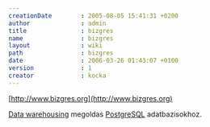 ```yaml
---
creationDate        : 2005-08-05 15:41:31 +0200 
author              : admin 
title               : bizgres 
name                : bizgres 
layout              : wiki 
path                : bizgres 
date                : 2006-03-26 01:43:07 +0100 
version             : 1 
creator             : kocka 
---
```

[http://www.bizgres.org](http://www.bizgres.org)

[Data warehousing](data%20warehousing.html) megoldas [PostgreSQL](PostgreSQL.html) adatbazisokhoz.
